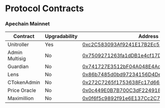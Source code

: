 # Protocol Contracts

### Apechain Mainnet

<table><thead><tr><th>Contract</th><th width="132">Upgradability</th><th>Address</th></tr></thead><tbody><tr><td>Unitroller</td><td>Yes</td><td><a href="https://apechain.calderaexplorer.xyz/address/0xc2C583093Af9241E17B2Ec51844154468D21bF6F">0xc2C583093Af9241E17B2Ec51844154468D21bF6F</a></td></tr><tr><td>Admin Multisig</td><td>No</td><td><a href="https://apechain.calderaexplorer.xyz/address/0x7509271263fa1dDB1e4cf17D036a62bdD4625511">0x7509271263fa1dDB1e4cf17D036a62bdD4625511</a></td></tr><tr><td>Guardian</td><td>No</td><td><a href="https://apechain.calderaexplorer.xyz/address/0x741727E3512bF04A048E4Ad69F79e44F4dF30530">0x741727E3512bF04A048E4Ad69F79e44F4dF30530</a></td></tr><tr><td>Lens</td><td>No</td><td><a href="https://apechain.calderaexplorer.xyz/address/0x86b7485d0bd97234156D4Dea3FacF81Be442B813">0x86b7485d0bd97234156D4Dea3FacF81Be442B813</a></td></tr><tr><td>CTokenAdmin</td><td>No</td><td><a href="https://apechain.calderaexplorer.xyz/address/0x272C7265f1753638Fc17d6613ADF3e8E53Eb153c">0x272C7265f1753638Fc17d6613ADF3e8E53Eb153c</a></td></tr><tr><td>Price Oracle</td><td>No</td><td><a href="https://apechain.calderaexplorer.xyz/address/0x0c449E0B7B700C3dF2249184589d60250Dc43aDb">0x0c449E0B7B700C3dF2249184589d60250Dc43aDb</a></td></tr><tr><td>Maximillion</td><td>No</td><td><a href="https://apechain.calderaexplorer.xyz/address/0x0f6f5c9892f91e6E137Cc2C7A167fd6Cf33E3449">0x0f6f5c9892f91e6E137Cc2C7A167fd6Cf33E3449</a></td></tr></tbody></table>
